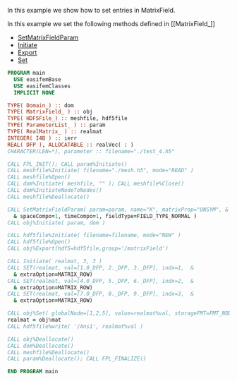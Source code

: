 In this example we show how to set entries in MatrixField.

In this example we set the following methods defined in [[MatrixField_]]

- [SetMatrixFieldParam](SetMatrixFieldParam.md)
- [Initiate](docs-api/MatrixField/Initiate.md)
- [Export](Export.md)
- [Set](Set.md)

```fortran
PROGRAM main
  USE easifemBase
  USE easifemClasses
  IMPLICIT NONE
```

```fortran
TYPE( Domain_) :: dom
TYPE( MatrixField_ ) :: obj
TYPE( HDF5File_) :: meshfile, hdf5file
TYPE( ParameterList_ ) :: param
TYPE( RealMatrix_ ) :: realmat
INTEGER( I4B ) :: ierr
REAL( DFP ), ALLOCATABLE :: realVec( : )
CHARACTER(LEN=*), parameter :: filename="./test_4.h5"
```

```fortran
CALL FPL_INIT(); CALL param%Initiate()
CALL meshfile%Initiate( filename="./mesh.h5", mode="READ" )
CALL meshfile%Open()
CALL dom%Initiate( meshfile, "" ); CALL meshfile%Close()
CALL dom%InitiateNodeToNodes()
CALL meshfile%Deallocate()
```

```fortran
CALL SetMatrixFieldParam( param=param, name="K", matrixProp="UNSYM", &
  & spaceCompo=1, timeCompo=1, fieldType=FIELD_TYPE_NORMAL )
CALL obj%Initiate( param, dom )
```

```fortran
CALL hdf5file%Initiate( filename=filename, mode="NEW" )
CALL hdf5file%Open()
CALL obj%Export(hdf5=hdf5file,group='/matrixField')
```

```fortran
CALL Initiate( realmat, 3, 3 )
CALL SET(realmat, val=[1.0_DFP, 2._DFP, 3._DFP], indx=1,  &
  & extraOption=MATRIX_ROW)
CALL SET(realmat, val=[4.0_DFP, 5._DFP, 6._DFP], indx=2,  &
  & extraOption=MATRIX_ROW)
CALL SET(realmat, val=[7.0_DFP, 8._DFP, 9._DFP], indx=3,  &
  & extraOption=MATRIX_ROW)
```

```fortran
CALL obj%Set( globalNode=[1,2,5], value=realmat%val, storageFMT=FMT_NODES )
realmat = obj%mat
CALL hdf5file%write( '/Ans1', realmat%val )
```

```fortran
CALL obj%Deallocate()
CALL dom%Deallocate()
CALL meshfile%Deallocate()
CALL param%Deallocate(); CALL FPL_FINALIZE()
```

```fortran
END PROGRAM main
```
